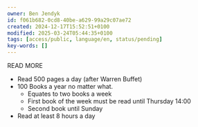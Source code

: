 ```yaml
---
owner: Ben Jendyk
id: f061b682-0cd8-40be-a629-99a29c07ae72
created: 2024-12-17T15:52:51+0100
modified: 2025-03-24T05:44:35+0100
tags: [access/public, language/en, status/pending]
key-words: []
---
```


READ MORE

- Read 500 pages a day (after Warren Buffet)
- 100 Books a year no matter what.
	- Equates to two books a week
	- First book of the week must be read until Thursday 14:00
	- Second book until Sunday
- Read at least 8 hours a day
